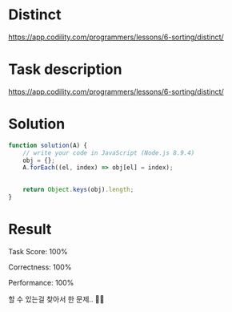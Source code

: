 # Distinct

https://app.codility.com/programmers/lessons/6-sorting/distinct/

# Task description

https://app.codility.com/programmers/lessons/6-sorting/distinct/

# Solution

```js
function solution(A) {
    // write your code in JavaScript (Node.js 8.9.4)
    obj = {};
    A.forEach((el, index) => obj[el] = index);
    

    return Object.keys(obj).length;
}
```

# Result
Task Score: 100%

Correctness: 100%

Performance: 100%

할 수 있는걸 찾아서 한 문제.. 🤦‍♀️
